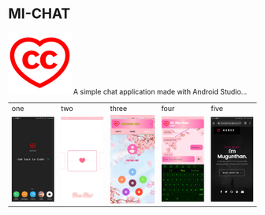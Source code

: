 # MI-CHAT
<img src="s\Logo.png" width="128"/>
A simple chat application made with Android Studio...

<table>
  <tr>
    <td>one</td>
    <td>two</td>
    <td>three</td>
    <td>four</td>
    <td>five</td>
  </tr>
  <tr>
    <td><img src="s\s1.jpg" width="128"/></td>
    <td><img src="s\s2.jpg" width="128"/></td>
    <td><img src="s\s3.jpg" width="128"/></td>
    <td><img src="s\s4.jpg" width="128"/></td>
    <td><img src="s\s5.jpg" width="128"/></td>
  </tr>
 </table>

